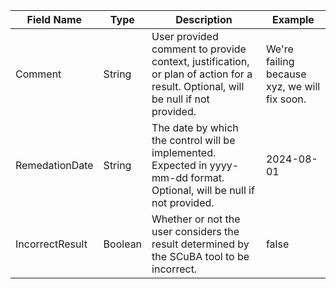 | Field Name | Type | Description | Example |
|---|---|---|---|
| Comment | String | User provided comment to provide context, justification, or plan of action for a result. Optional, will be null if not provided. | We're failing because xyz, we will fix soon. |
| RemedationDate | String | The date by which the control will be implemented. Expected in yyyy-mm-dd format. Optional, will be null if not provided. | 2024-08-01 |
| IncorrectResult | Boolean | Whether or not the user considers the result determined by the SCuBA tool to be incorrect. | false |
